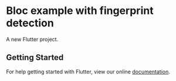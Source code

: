 # Bloc example with fingerprint detection

A new Flutter project.

## Getting Started

For help getting started with Flutter, view our online
[documentation](https://flutter.io/).
